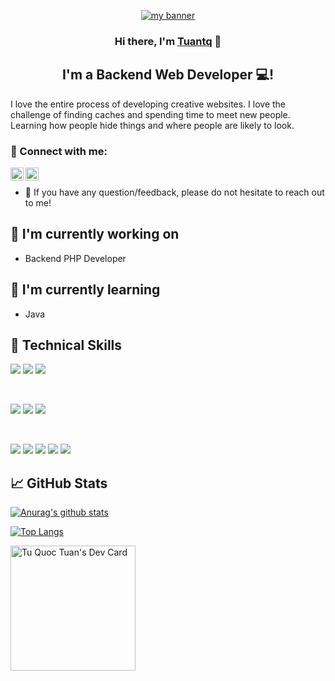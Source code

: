 <p align="center">
  <a href="https://www.yushi.dev/" target="_blank" rel="noreferrer">
  <img src="https://user-images.githubusercontent.com/32692426/229327495-ca6a71df-3601-454f-bd73-a264be56d2de.png" alt="my banner"></a>
</p>


<h3 align="center">
Hi there, I'm <a href="https://www.facebook.com/tqt.it97" target="_blank" rel="noreferrer">Tuantq</a> 👋
</h3>

<h2 align="center">
I'm a Backend Web Developer 💻!
</h2> 

I love the entire process of developing creative websites. I love the challenge of finding caches and spending time to meet new people. Learning how people hide things and where people are likely to look.

### 🤝 Connect with me:

<a href="https://www.linkedin.com/in/tqtit97/"><img align="left" src="https://raw.githubusercontent.com/yushi1007/yushi1007/main/images/linkedin.svg" alt="Yu Shi | LinkedIn" width="21px"/></a>
<a href="https://www.instagram.com/_t.qtuan507_/"><img align="left" src="https://raw.githubusercontent.com/yushi1007/yushi1007/main/images/instagram.svg" alt="Yu Shi | Instagram" width="21px"/></a>
</br>
- 💬 If you have any question/feedback, please do not hesitate to reach out to me!

## 🔭 I'm currently working on

- Backend PHP Developer

## 🌱 I'm currently learning

- Java

## 💼 Technical Skills

![](https://img.shields.io/badge/Code-JavaScript-informational?style=flat&logo=JavaScript&color=F7DF1E)
![](https://img.shields.io/badge/Code-HTML5-informational?style=flat&logo=HTML5&color=E34F26)
![](https://img.shields.io/badge/Code-PostgreSQL-informational?style=flat&logo=PostgreSQL&color=336791)

</br>

![](https://img.shields.io/badge/Style-Bootstrap-informational?style=flat&logo=Bootstrap&color=7952B3)
![](https://img.shields.io/badge/Style-CSS3-informational?style=flat&logo=CSS3&color=1572B6)
![](https://img.shields.io/badge/Style-styled--components-informational?style=flat&logo=styled-components&color=DB7093)


</br>

![](https://img.shields.io/badge/Tools-NPM-informational?style=flat&logo=NPM&color=CB3837)
![](https://img.shields.io/badge/Tools-Heroku-informational?style=flat&logo=Heroku&color=430098)
![](https://img.shields.io/badge/Tools-Netlify-informational?style=flat&logo=netlify&color=00C7B7)
![](https://img.shields.io/badge/Tools-Git-informational?style=flat&logo=Git&color=F05032)
![](https://img.shields.io/badge/Tools-GitHub-informational?style=flat&logo=GitHub&color=181717)


## 📈 GitHub Stats 

[![Anurag's github stats](https://github-readme-stats.vercel.app/api?username=tqt97)](https://github.com/tqt97)

[![Top Langs](https://github-readme-stats.vercel.app/api/top-langs/?username=tqt97&layout=compact)](https://github.com/tqt97)

<a href="https://app.daily.dev/Tuantq"><img src="https://api.daily.dev/devcards/813cf9923e444a529b9862a2639d564d.png?r=9kh" width="200" alt="Tu Quoc Tuan's Dev Card"/></a>

